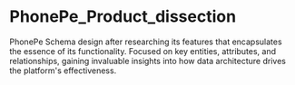 # PhonePe_Product_dissection
PhonePe Schema design after researching its features that encapsulates the essence of its functionality. Focused on key entities, attributes, and relationships, gaining invaluable insights into how data architecture drives the platform's effectiveness.
